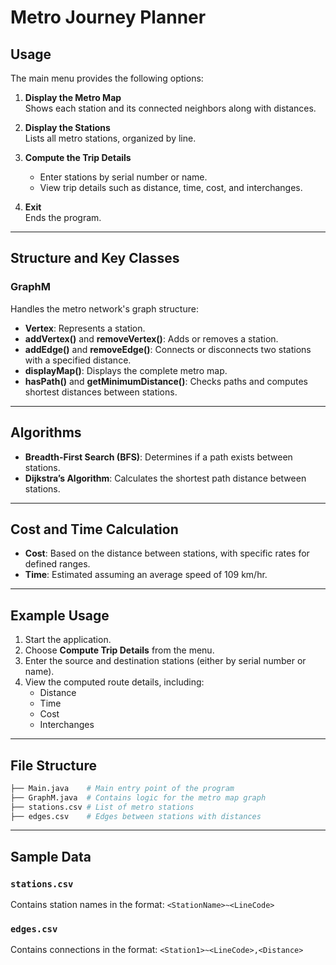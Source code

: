 # Metro Journey Planner

## Usage
The main menu provides the following options:

1. **Display the Metro Map**  
   Shows each station and its connected neighbors along with distances.

2. **Display the Stations**  
   Lists all metro stations, organized by line.

3. **Compute the Trip Details**  
   - Enter stations by serial number or name.
   - View trip details such as distance, time, cost, and interchanges.

4. **Exit**  
   Ends the program.

---

## Structure and Key Classes

### GraphM
Handles the metro network's graph structure:

- **Vertex**: Represents a station.
- **addVertex()** and **removeVertex()**: Adds or removes a station.
- **addEdge()** and **removeEdge()**: Connects or disconnects two stations with a specified distance.
- **displayMap()**: Displays the complete metro map.
- **hasPath()** and **getMinimumDistance()**: Checks paths and computes shortest distances between stations.

---

## Algorithms

- **Breadth-First Search (BFS)**: Determines if a path exists between stations.
- **Dijkstra’s Algorithm**: Calculates the shortest path distance between stations.

---

## Cost and Time Calculation

- **Cost**: Based on the distance between stations, with specific rates for defined ranges.
- **Time**: Estimated assuming an average speed of 109 km/hr.

---

## Example Usage

1. Start the application.
2. Choose **Compute Trip Details** from the menu.
3. Enter the source and destination stations (either by serial number or name).
4. View the computed route details, including:
   - Distance
   - Time
   - Cost
   - Interchanges

---

## File Structure

```bash
├── Main.java    # Main entry point of the program 
├── GraphM.java  # Contains logic for the metro map graph 
├── stations.csv # List of metro stations 
├── edges.csv    # Edges between stations with distances
```

---

## Sample Data

### `stations.csv`
Contains station names in the format: `<StationName>~<LineCode>`

### `edges.csv`
Contains connections in the format: `<Station1>~<LineCode>,<Distance>`
